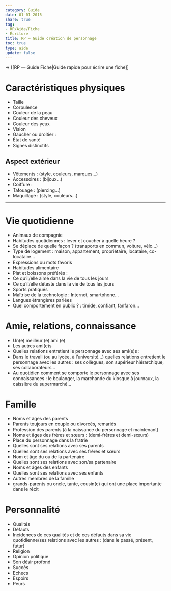 ```yaml
---
category: Guide
date: 01-01-2015
share: true
tag:
- RP/Aide/Fiche
- Écriture
title: RP — Guide création de personnage
toc: true
type: aide
update: false
---
```


→ [[RP —  Guide Fiche\|Guide rapide pour écrire une fiche]]  
    
# Caractéristiques physiques  
- Taille  
- Corpulence   
- Couleur de la peau   
- Couleur des cheveux  
- Couleur des yeux  
- Vision  
- Gaucher ou droitier :   
- État de santé   
- Signes distinctifs  
  
## Aspect extérieur  
- Vêtements : (style, couleurs, marques…)   
- Accessoires : (bijoux…)   
- Coiffure :   
- Tatouage : (piercing…)   
- Maquillage : (style, couleurs…)  
  
---  
  
# Vie quotidienne  
- Animaux de compagnie  
- Habitudes quotidiennes : lever et coucher à quelle heure ?   
- Se déplace de quelle façon ? (transports en commun, voiture, vélo…)   
- Type de logement : maison, appartement, propriétaire, locataire, co-locataire…   
- Expressions ou mots favoris  
- Habitudes alimentaire  
- Plat et boissons préférés :   
- Ce qu’il/elle aime dans la vie de tous les jours  
- Ce qu’il/elle déteste dans la vie de tous les jours   
 - Sports pratiqués   
- Maîtrise de la technologie : Internet, smartphone…   
- Langues étrangères parlées  
- Quel comportement en public ? : timide, confiant, fanfaron…   
  
  
# Amie, relations, connaissance  
- Un(e) meilleur (e) ami (e)  
- Les autres ami(e)s   
- Quelles relations entretient le personnage avec ses ami(e)s :   
- Dans le travail (ou au lycée, à l’université…) quelles relations entretient le personnage avec les autres : ses collègues, son supérieur hiérarchique, ses collaborateurs…   
- Au quotidien comment se comporte le personnage avec ses connaissances : le boulanger, la marchande du kiosque à journaux, la caissière du supermarché…   
  
# Famille  
- Noms et âges des parents   
- Parents toujours en couple ou divorcés, remariés  
- Profession des parents (à la naissance du personnage et maintenant)  
- Noms et âges des frères et sœurs : (demi-frères et demi-sœurs)  
- Place du personnage dans la fratrie  
- Quelles sont ses relations avec ses parents  
- Quelles sont ses relations avec ses frères et sœurs  
- Nom et âge du ou de la partenaire  
- Quelles sont ses relations avec son/sa partenaire   
- Noms et âges des enfants  
- Quelles sont ses relations avec ses enfants  
- Autres membres de la famille  
- grands-parents ou oncle, tante, cousin(e) qui ont une place importante dans le récit   
  
  
# Personnalité  
- Qualités  
- Défauts  
- Incidences de ces qualités et de ces défauts dans sa vie quotidienne/ses relations avec les autres : (dans le passé, présent, futur)   
- Religion  
- Opinion politique  
- Son désir profond  
- Succès   
- Echecs  
- Espoirs  
- Peurs